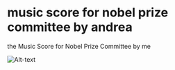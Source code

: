 # music score for nobel prize committee by andrea
the Music Score for Nobel Prize Committee by me


![Alt-text](https://res.cloudinary.com/duse2sckn/image/upload/v1733070629/New_Note_scmrh3.jpg)
